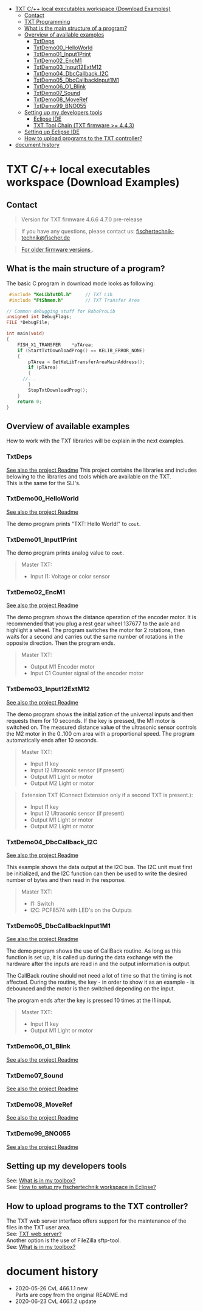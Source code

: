 <!-- TOC depthFrom:1 depthTo:6 withLinks:1 updateOnSave:1 orderedList:0 -->

- [TXT C/++ local executables workspace (Download Examples)](#txt-c-local-executables-workspace-download-examples)
	- [Contact](#contact)
	- [TXT Programming](#txt-programming)
	- [What is the main structure of a program?](#what-is-the-main-structure-of-a-program)
	- [Overview of available examples](#overview-of-available-examples)
		- [TxtDeps](#txtdeps)
		- [TxtDemo00_HelloWorld](#txtdemo00helloworld)
		- [TxtDemo01_Input1Print](#txtdemo01input1print)
		- [TxtDemo02_EncM1](#txtdemo02encm1)
		- [TxtDemo03_Input12ExtM12](#txtdemo03input12extm12)
		- [TxtDemo04_DbcCallback_I2C](#txtdemo04dbccallbacki2c)
		- [TxtDemo05_DbcCallbackInput1M1](#txtdemo05dbccallbackinput1m1)
		- [TxtDemo06_O1_Blink](#txtdemo06o1blink)
		- [TxtDemo07_Sound](#txtdemo07sound)
		- [TxtDemo08_MoveRef](#txtdemo08moveref)
		- [TxtDemo99_BNO055](#txtdemo99bno055)
	- [Setting up my developers tools](#setting-up-my-developers-tools)
		- [Eclipse IDE](#eclipse-ide)
		- [TXT Tool Chain (TXT firmware >= 4.4.3)](#txt-tool-chain-txt-firmware-443)
	- [Setting up Eclipse IDE](#setting-up-eclipse-ide)
	- [How to upload programs to the TXT controller?](#how-to-upload-programs-to-the-txt-controller)
- [document history](#document-history)

<!-- /TOC -->
# TXT C/++ local executables workspace (Download Examples)
## Contact

> Version for TXT firmware 4.6.6 4.7.0 pre-release
 
> If you have any questions, please contact us: fischertechnik-technik@fischer.de

>  [For older firmware versions ](https://github.com/fischertechnik/txt_demo_c_download/releases). 

<!---
## TXT Programming

The fischertechnik TXT controller has an (embedded) Linux system that allows communication via WLAN, Bluetooth or USB interface. 
The network protocol is used for control by means of interfaces and the TXT can thus be directly activated via IP addresses. 

In the previous Robo interface, it was important to know whether the interface was connected to the computer via the serial interface or the USB interface and the programming varied accordingly.
In TXT, this differentiation has been done away with using the network protocol. Every interface of the TXT (USB, BT, WLAN) has a separate IP address. This makes the different programs more convenient and only the desired IP address must be used.

The sensors and actuators of the fischertechnik TXT controller can be controlled in two ways:

- **Online programming**
Here, a computer can control a controller via the USB cable, WLAN or Bluetooth (BT). The documentation can be found in 
[txt_demo_c_online](https://github.com/fischertechnik/txt_demo_c_online).

- **Download programming**
Here, a program is created with a cross compiler and transferred to the TXT, and it can be started there via the menu system. This documentation shows how an Eclipse development environment can be used to create C download programs for the TXT. You can also use other IDE, e. g. Visual Studio or CodeLite.
-->

## What is the main structure of a program?


The basic C program in download mode looks as following:
 
```c
 #include "KeLibTxtDl.h"     // TXT Lib
 #include "FtShmem.h"        // TXT Transfer Area

// Common debugging stuff for RoboProLib
unsigned int DebugFlags;
FILE *DebugFile;

int main(void) 
{
	FISH_X1_TRANSFER    *pTArea;
	if (StartTxtDownloadProg() == KELIB_ERROR_NONE)
	{
		pTArea = GetKeLibTransferAreaMainAddress();
		if (pTArea)
		{ 
      //...
		}
		StopTxtDownloadProg();
	}
	return 0;
}
```
## Overview of available examples
How to work with the TXT libraries will be explain in the next examples.

### TxtDeps
[See also the project Readme](./TxtDeps/README.md)
This project contains the libraries and includes belowing to the libraries and tools which are available on the TXT.<br/>
This is the same for the SLI's.

### TxtDemo00_HelloWorld
[See also the project Readme](./TxtDemo00_HelloWorld/README.md)

The demo program prints "TXT: Hello World!" to `cout`.

### TxtDemo01_Input1Print
The demo program prints analog value to `cout`.
> Master TXT:
> - Input I1: Voltage or color sensor

### TxtDemo02_EncM1
[See also the project Readme](./TxtDemo02_EncM1/README.md)

The demo program shows the distance operation of the encoder motor. It is recommended that you plug a rest gear wheel 137677 to the axle and highlight a wheel. The program switches the motor for 2 rotations, then waits for a second and carries out the same number of rotations in the opposite direction. Then the program ends.
> Master TXT:
> - Output M1	Encoder motor
> - Input C1	Counter signal of the encoder motor

### TxtDemo03_Input12ExtM12
[See also the project Readme](./TxtDemo03_Input12ExtM12/README.md)

The demo program shows the initialization of the universal inputs and then requests them for 10 seconds. If the key is pressed, the M1 motor is switched on. The measured distance value of the ultrasonic sensor controls the M2 motor in the 0..100 cm area with a proportional speed. The program automatically ends after 10 seconds.

> Master TXT:
> - Input I1	key
> - Input I2	Ultrasonic sensor (if present)
> - Output M1	Light or motor
> - Output M2	Light or motor

> Extension TXT (Connect Extension only if a second TXT is present.):
> - Input I1	key
> - Input I2	Ultrasonic sensor (if present)
> - Output M1	Light or motor
> - Output M2	Light or motor

### TxtDemo04_DbcCallback_I2C
[See also the project Readme](./TxtDemo04_DbcCallback_I2C/README.md)

This example shows the data output at the I2C bus.
The I2C unit must first be initialized, and the I2C function can then be used to write the desired number of bytes and then read in the response.

> Master TXT:
> - I1: Switch
> - I2C: PCF8574 with LED's on the Outputs

### TxtDemo05_DbcCallbackInput1M1
[See also the project Readme](./TxtDemo05_DbcCallbackInput1M1/README.md)

The demo program shows the use of CallBack routine. As long as this function is set up, it is called up during the data exchange with the hardware after the inputs are read in and the output information is output. 

The CallBack routine should not need a lot of time so that the timing is not affected. During the routine, the key - in order to show it as an example - is debounced and the motor is then switched depending on the input.

The program ends after the key is pressed 10 times at the I1 input.

> Master TXT:
> - Input I1	key
> - Output M1	Light or motor

### TxtDemo06_O1_Blink
[See also the project Readme](./TxtDemo06_O1_Blink/README.md)

### TxtDemo07_Sound
[See also the project Readme](./TxtDemo07_Sound/README.md)

### TxtDemo08_MoveRef
[See also the project Readme](./TxtDemo08_MoveRef/README.md)

### TxtDemo99_BNO055
[See also the project Readme](./TxtDemo99_BNO055/README.md)

## Setting up my developers tools  
See: [What is in my toolbox? ](https://github.com/fischertechnik/txt_demo_c_download/WhichToolsYouNeed.md )<br/>
See: [How to setup my fischertechnik workspace in Eclipse? ](https://github.com/fischertechnik/txt_demo_c_download/HowToStartWithFtTxtWorkspace.md )<br/>
<!---
### Eclipse IDE
Download and install:
- [Java JRE](http://www.oracle.com/technetwork/java/javase/downloads/jre8-downloads-2133155.html)
- [Eclipse CDT](http://www.eclipse.org/downloads/packages/release/photon/r/eclipse-ide-cc-developers)

### TXT Tool Chain (TXT firmware >= 4.4.3)
Download:
- [Linaro 2017.11](https://releases.linaro.org/components/toolchain/binaries/7.2-2017.11/arm-linux-gnueabihf/gcc-linaro-7.2.1-2017.11-i686-mingw32_arm-linux-gnueabihf.tar.xz)

## Setting up Eclipse IDE
1. Clone demo examples from GIT repository to a workspace folder.
2. Start Eclipse CDT and import the examples to your workspace
![eclipse_import1](docs/eclipse_import1.PNG)
![eclipse_import2](docs/eclipse_import2.PNG)
3. Change 'Current builder' to 'CDT Internal Builder' in Release and Debug configuration
![eclipse_toolchain](docs/eclipse_toolchain.PNG)
4. Change 'Prefix' and 'Path' to the tool chain location
![eclipse_tool_settings](docs/eclipse_tool_settings.PNG)
5. Change project properties in 'Paths and Symbols'
![eclipse_pathsandsymbols_includes](docs/eclipse_pathsandsymbols_includes.PNG)
![eclipse_pathsandsymbols_libpaths](docs/eclipse_pathsandsymbols_libpaths.PNG)
![eclipse_pathsandsymbols_libs](docs/eclipse_pathsandsymbols_libs.PNG)
-->

## How to upload programs to the TXT controller?
The TXT web server interface offers support for the maintenance of the files in the TXT user area.<br/> 
See: [TXT web server? ](https://github.com/fischertechnik/txt_demo_c_download/HowToUseTxtWeb.md )<br/>
Another option is the use of FileZilla sftp-tool.<br/>
See: [What is in my toolbox? ](https://github.com/fischertechnik/txt_demo_c_download/WhichToolsYouNeed.md )

# document history
- 2020-05-26 CvL 466.1.1 new<br/>
  Parts are copy from the original README.md
- 2020-06-23 CvL 466.1.2 update<br/>